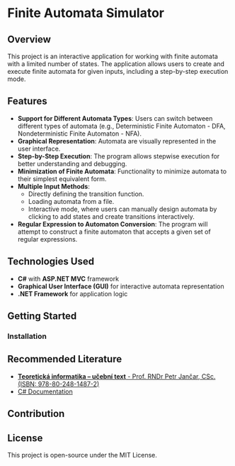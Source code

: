 # Finite Automata Simulator

## Overview
This project is an interactive application for working with finite automata with a limited number of states. The application allows users to create and execute finite automata for given inputs, including a step-by-step execution mode. 

## Features
- **Support for Different Automata Types**: Users can switch between different types of automata (e.g., Deterministic Finite Automaton - DFA, Nondeterministic Finite Automaton - NFA).
- **Graphical Representation**: Automata are visually represented in the user interface.
- **Step-by-Step Execution**: The program allows stepwise execution for better understanding and debugging.
- **Minimization of Finite Automata**: Functionality to minimize automata to their simplest equivalent form.
- **Multiple Input Methods**:
  - Directly defining the transition function.
  - Loading automata from a file.
  - Interactive mode, where users can manually design automata by clicking to add states and create transitions interactively.
- **Regular Expression to Automaton Conversion**: The program will attempt to construct a finite automaton that accepts a given set of regular expressions.

## Technologies Used
- **C#** with **ASP.NET MVC** framework
- **Graphical User Interface (GUI)** for interactive automata representation
- **.NET Framework** for application logic

## Getting Started

### Installation


## Recommended Literature
- [**Teoretická informatika – učební text** - Prof. RNDr Petr Jančar, CSc. (ISBN: 978-80-248-1487-2)](https://phoenix.inf.upol.cz/~jancarp/VAS/jancar-ti-vsb.pdf)
- [C# Documentation](https://learn.microsoft.com/en-us/dotnet/csharp/)

## Contribution

## License
This project is open-source under the MIT License.
